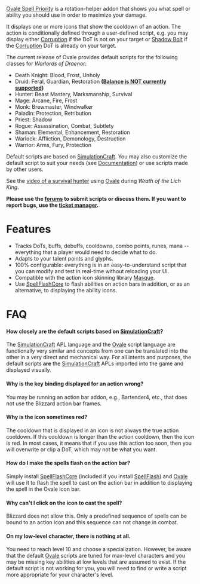 [Ovale Spell Priority][Ovale] is a rotation-helper addon that shows you what spell or ability you should use in order to maximize your damage.

It displays one or more icons that show the cooldown of an action.  The action is conditionally defined through a user-defined script, e.g. you may display either [Corruption][] if the DoT is not on your target or [Shadow Bolt][] if the [Corruption][] DoT is already on your target.

The current release of Ovale provides default scripts for the following classes for *Warlords of Draenor*:

- Death Knight: Blood, Frost, Unholy
- Druid: Feral, Guardian, Restoration **([Balance is NOT currently supported][balance-ticket])**
- Hunter: Beast Mastery, Marksmanship, Survival
- Mage: Arcane, Fire, Frost
- Monk: Brewmaster, Windwalker
- Paladin: Protection, Retribution
- Priest: Shadow
- Rogue: Assassination, Combat, Subtlety
- Shaman: Elemental, Enhancement, Restoration
- Warlock: Affliction, Demonology, Destruction
- Warrior: Arms, Fury, Protection

Default scripts are based on [SimulationCraft][].  You may also customize the default script to suit your needs (see [Documentation][]) or use scripts made by other users.

See the [video of a survival hunter][ovale-video] using [Ovale][] during *Wrath of the Lich King*.

**Please use the [forums][ovale-forums] to submit scripts or discuss them. If you want to report bugs, use the [ticket manager][ovale-tickets].**

Features
========

- Tracks DoTs, buffs, debuffs, cooldowns, combo points, runes, mana -- everything that a player would need to decide what to do.
- Adapts to your talent points and glyphs.
- 100% configurable: everything is in an easy-to-understand script that you can modify and test in real-time without reloading your UI.
- Compatible with the action icon skinning library [Masque][].
- Use [SpellFlashCore][] to flash abilities on action bars in addition, or as an alternative, to displaying the ability icons.

FAQ
===

#### How closely are the default scripts based on [SimulationCraft][]?
The [SimulationCraft][] APL language and the [Ovale][] script language are functionally very similar and concepts from one can be translated into the other in a very direct and mechanical way.  For all intents and purposes, the default scripts **are** the [SimulationCraft][] APLs imported into the game and displayed visually.

#### Why is the key binding displayed for an action wrong?
You may be running an action bar addon, e.g., Bartender4, etc., that does not use the Blizzard action bar frames.

#### Why is the icon sometimes red?
The cooldown that is displayed in an icon is not always the true action cooldown.  If this cooldown is longer than the action cooldown, then the icon is red.  In most cases, it means that if you use this action too soon, then you will overwrite or clip a DoT, which may not be what you want.

#### How do I make the spells flash on the action bar?
Simply install [SpellFlashCore][] (included if you install [SpellFlash][]) and [Ovale][] will use it to flash the spell to cast on the action bar in addition to displaying the spell in the Ovale icon bar.

#### Why can't I click on the icon to cast the spell?
Blizzard does not allow this.  Only a predefined sequence of spells can be bound to an action icon and this sequence can not change in combat.

#### On my low-level character, there is nothing at all.
You need to reach level 10 and choose a specialization.  However, be aware that the default [Ovale][] scripts are tuned for max-level characters and you may be missing key abilities at low levels that are assumed to exist.  If the default script is not working for you, you will need to find or write a script more appropriate for your character's level.

  [Corruption]: http://www.wowhead.com/spell=172
  [Documentation]: http://wow.curseforge.com/projects/ovale/pages/documentation/
  [Masque]: http://www.curse.com/addons/wow/masque
  [Ovale]: http://www.curse.com/addons/wow/ovale
  [Recount]: http://www.curse.com/addons/wow/recount
  [Shadow Bolt]: http://www.wowhead.com/spell=686
  [SimulationCraft]: http://code.google.com/p/simulationcraft/
  [Skada]: http://www.curse.com/addons/wow/skada
  [SpellFlashCore]: http://www.curse.com/addons/wow/spellflashcore
  [SpellFlash]: http://www.curse.com/addons/wow/spellflash
  [balance-ticket]: http://wow.curseforge.com/addons/ovale/tickets/451-eclipse-energy-prediction/
  [ovale-forums]: http://wow.curseforge.com/addons/ovale/forum/
  [ovale-tickets]: http://wow.curseforge.com/addons/ovale/tickets/
  [ovale-video]: http://www.youtube.com/watch?v=rNHvk9GpyiM "Ovale WotLK video"
